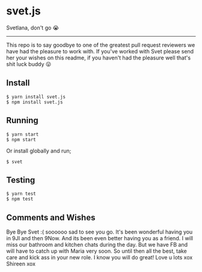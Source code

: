 # svet.js
Svetlana, don't go 😭

---

This repo is to say goodbye to one of the greatest pull request reviewers we have had the pleasure to work with. If you've worked with Svet please send her your wishes on this readme, if you haven't had the pleasure well that's shit luck buddy 😛

## Install

```
$ yarn install svet.js
$ npm install svet.js
```

## Running

```
$ yarn start
$ npm start
```

Or install globally and run;

```
$ svet
```

## Testing

```
$ yarn test
$ npm test
```


## Comments and Wishes

Bye Bye Svet :( soooooo sad to see you go. It's been wonderful having you in 9JI and then 9Now. And its been even better having you as a friend. I will miss our bathroom and kitchen chats during the day. But we have FB and will have to catch up with Maria very soon. So until then all the best, take care and kick ass in your new role. I know you will do great! Love u lots xox Shireen xox
